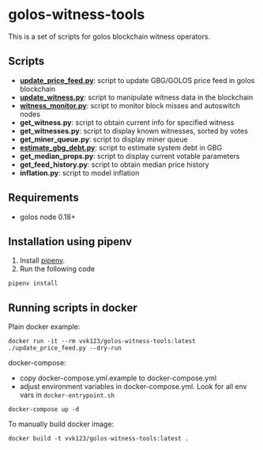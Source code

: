 golos-witness-tools
===================

This is a set of scripts for golos blockchain witness operators.

Scripts
-------

* [**update\_price\_feed.py**](PRICEFEED.md): script to update GBG/GOLOS price feed in golos blockchain
* [**update\_witness.py**](UPDATE_WITNESS.md): script to manipulate witness data in the blockchain
* [**witness_monitor.py**](WITNESS_MONITOR.md): script to monitor block misses and autoswitch nodes
* **get\_witness.py**: script to obtain current info for specified witness
* **get\_witnesses.py**: script to display known witnesses, sorted by votes
* **get\_miner\_queue.py**: script to display miner queue
* [**estimate\_gbg\_debt.py**](ESTIMATE_GBG_DEBT.md): script to estimate system debt in GBG
* **get\_median\_props.py**: script to display current votable parameters
* **get\_feed\_history.py**: script to obtain median price history
* **inflation.py**: script to model inflation

Requirements
------------

* golos node 0.18+

Installation using pipenv
-------------------------

1. Install [pipenv](https://docs.pipenv.org/).
2. Run the following code

```
pipenv install
```

Running scripts in docker
-------------------------

Plain docker example:

```
docker run -it --rm vvk123/golos-witness-tools:latest ./update_price_feed.py --dry-run
```

docker-compose:

* copy docker-compose.yml.example to docker-compose.yml
* adjust environment variables in docker-compose.yml. Look for all env vars in `docker-entrypoint.sh`

```
docker-compose up -d
```

To manually build docker image:

```
docker build -t vvk123/golos-witness-tools:latest .
```

